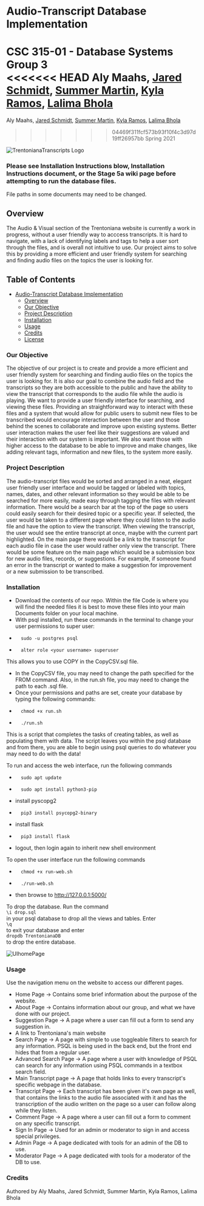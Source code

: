 # Audio-Transcript Database Implementation

CSC 315-01 - Database Systems  
Group 3  
<<<<<<< HEAD
Aly Maahs, [Jared Schmidt](https://github.com/schmij12), [Summer Martin](https://github.com/martis36), [Kyla Ramos](https://github.com/kyla0509), [Lalima Bhola](https://github.com/lalimabhola)   
=======
Aly Maahs, [Jared Schmidt](https://github.com/schmij12), [Summer Martin](https://github.com/martis36), [Kyla Ramos](https://github.com/kyla0509), [Lalima Bhola](https://github.com/lalimabhola)    
>>>>>>> 04469f311fcf573b93f10f4c3d97d19ff26957bb
Spring 2021

![TrentonianaTranscripts Logo](https://raw.githubusercontent.com/TCNJ-degoodj/stage-v-group-3/main/Code/static/img/logo2.png?token=ANWWE2OPVOLY2XR255MW5MDATBK2Q)

### Please see Installation Instructions blow, Installation Instructions document, or the Stage 5a wiki page before attempting to run the database files. 
File paths in some documents may need to be changed.

## Overview
The Audio & Visual section of the Trentoniana website is currently a work in progress, without a user friendly way to acccess transcripts. It is hard to navigate, with a lack of identifying labels and tags to help a user sort through the files, and is overall not intuitive to use. Our project aims to solve this by providing a more efficient and user friendly system for searching and finding audio files on the topics the user is looking for. 

## Table of Contents
- [Audio-Transcript Database Implementation](#audio-transcript-database-implementation)
  * [Overview](#overview)
  * [Our Objective](#our-objective)
  * [Project Description](#project-description)
  * [Installation](#installation)
  * [Usage](#usage)
  * [Credits](#credits)
  * [License](#license)

### Our Objective
The objective of our project is to create and provide a more efficient and user friendly system for searching and finding audio files on the topics the user is looking for. It is also our goal to combine the audio field and the transcripts so they are both accessible to the public and have the ability to view the transcript that corresponds to the audio file while the audio is playing. We want to provide a user friendly interface for searching, and viewing these files. Providing an straightforward way to interact with these files and a system that would allow for public users to submit new files to be transcribed would encourage interaction between the user and those behind the scenes to collaborate and improve upon existing systems. Better user interaction makes the user feel like their suggestions are valued and their interaction with our system is important. We also want those with higher access to the database to be able to improve and make changes, like adding relevant tags, information and new files, to the system more easily.

### Project Description
The audio-transcript files would be sorted and arranged in a neat, elegant user friendly user interface and would be tagged or labeled with topics, names, dates, and other relevant information so they would be able to be searched for more easily, made easy through tagging the files with relevant information. There would be a search bar at the top of the page so users could easily search for their desired topic or a specific year. If selected, the user would be taken to a different page where they could listen to the audio file and have the option to view the transcript. When viewing the transcript, the user would see the entire transcript at once, maybe with the current part highlighted. On the main page there would be a link to the transcript for each audio file in case the user would rather only view the transcript. There would be some feature on the main page which would be a submission box for new audio files, records, or suggestions. For example, if someone found an error in the transcript or wanted to make a suggestion for improvement or a new submission to be transcribed.

### Installation

- Download the contents of our repo. Within the file Code is where you will find the needed files it is best to move these files into your main Documents folder on your local machine.
- With psql installed, run these commands in the terminal to change your user permissions to super user:
-		sudo -u postgres psql
- 		alter role <your username> superuser
This allows you to use COPY in the CopyCSV.sql file.
- In the CopyCSV file, you may need to change the path specified for the FROM command. Also, in the run.sh file, you may need to change the path to each .sql file.
- Once your permissions and paths are set, create your database by typing the following commands:
-		chmod +x run.sh
- 		./run.sh
This is a script that completes the tasks of creating tables, as well as populating them with data. The script leaves you within the psql database and from there, you are able to begin using psql queries to do whatever you may need to do with the data!

To run and access the web interface, run the following commands
-		sudo apt update
- 		sudo apt install python3-pip
- install pyscopg2
- 		pip3 install psycopg2-binary
- install flask
- 		pip3 install flask

- logout, then login again to inherit new shell environment

To open the user interface run the following commands

- 		chmod +x run-web.sh
- 		./run-web.sh

- then browse to http://127.0.0.1:5000/

To drop the database. Run the command  
`\i drop.sql`  
in your psql database to drop all the views and tables. Enter  
`\q`  
to exit your database and enter  
`dropdb TrentonianaDB`  
to drop the entire database.

![UIhomePage](https://github.com/TCNJ-degoodj/stage-v-group-3/blob/main/Code/static/img/homepage.png)

### Usage
Use the navigation menu on the website to access our different pages.  
* Home Page -> Contains some brief information about the purpose of the website.
* About Page -> Contains information about our group, and what we have done with our project.
* Suggestion Page -> A page where a user can fill out a form to send any suggestion in.
* A link to Trentoniana's main website
* Search Page -> A page with simple to use toggleable filters to search for any information. PSQL is being used in the back end, but the front end hides that from a regular user.
* Advanced Search Page -> A page where a user with knowledge of PSQL can search for any information using PSQL commands in a textbox search field.
* Main Transcript page -> A page that holds links to every transcript's specific webpage in the database.
* Transcript Page -> Each transcript has been given it's own page as well, that contains the links to the audio file associated with it and has the transcription of the audio written on the page so a user can follow along while they listen.
* Comment Page -> A page where a user can fill out a form to comment on any specific transcript.
* Sign In Page -> Used for an admin or moderator to sign in and access special privileges.
* Admin Page -> A page dedicated with tools for an admin of the DB to use.
* Moderator Page -> A page dedicated with tools for a moderator of the DB to use.

### Credits
Authored by Aly Maahs, Jared Schmidt, Summer Martin, Kyla Ramos, Lalima Bhola
